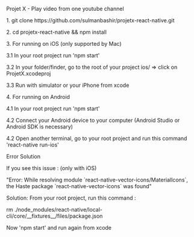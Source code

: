 <p>Projet X - Play video from one youtube channel</p>
<p>1.  git clone https://github.com/sulmanbashir/projetx-react-native.git</p>
<p>2.  cd projetx-react-native && npm install</p>
<p>3.  For running on iOS (only supported by Mac)</p>
<p>    3.1 In your root project run 'npm start' </p>
<p>    3.2 In your folder/finder, go to the root of your project ios/ => click on ProjetX.xcodeproj </p>
<p>    3.3 Run with simulator or your iPhone from xcode</p>
<p>4.  For running on Android</p>
<p>    4.1 In your root project run 'npm start' </p>
<p>    4.2 Connect your Android device to your computer (Android Studio or Android SDK is necessary)</p>
<p>    4.2 Open another terminal, go to your root project and run this command 'react-native run-ios'</p>

<p>Error Solution</p>
<p>If you see this issue : (only with iOS)</p>
<p>"Error: While resolving module `react-native-vector-icons/MaterialIcons`, the Haste package `react-native-vector-icons` was found"</p>
<p>Solution: From your root project, run this command :</p>
<p>rm ./node_modules/react-native/local-cli/core/__fixtures__/files/package.json</p>
<p>Now 'npm start' and run again from xcode</p>
